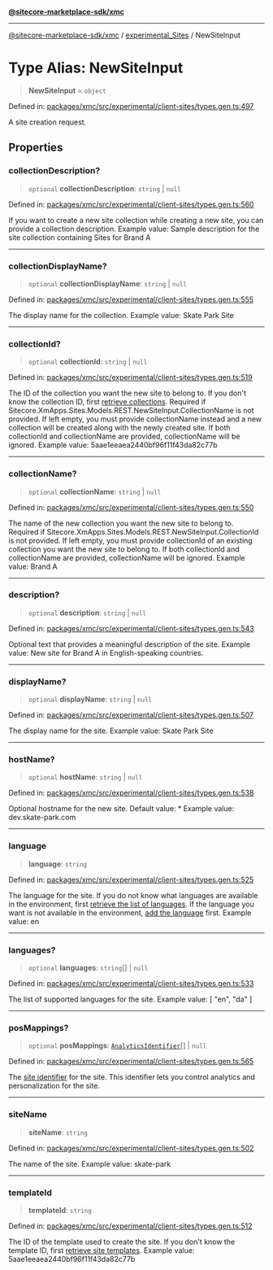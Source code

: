 [**@sitecore-marketplace-sdk/xmc**](../../../../README.md)

***

[@sitecore-marketplace-sdk/xmc](../../../../README.md) / [experimental\_Sites](../README.md) / NewSiteInput

# Type Alias: NewSiteInput

> **NewSiteInput** = `object`

Defined in: [packages/xmc/src/experimental/client-sites/types.gen.ts:497](https://github.com/Sitecore/marketplace-sdk/blob/main/packages/xmc/src/experimental/client-sites/types.gen.ts#L497)

A site creation request.

## Properties

### collectionDescription?

> `optional` **collectionDescription**: `string` \| `null`

Defined in: [packages/xmc/src/experimental/client-sites/types.gen.ts:560](https://github.com/Sitecore/marketplace-sdk/blob/main/packages/xmc/src/experimental/client-sites/types.gen.ts#L560)

If you want to create a new site collection while creating a new site, you can provide a collection description.
Example value: Sample description for the site collection containing Sites for Brand A

***

### collectionDisplayName?

> `optional` **collectionDisplayName**: `string` \| `null`

Defined in: [packages/xmc/src/experimental/client-sites/types.gen.ts:555](https://github.com/Sitecore/marketplace-sdk/blob/main/packages/xmc/src/experimental/client-sites/types.gen.ts#L555)

The display name for the collection.
Example value: Skate Park Site

***

### collectionId?

> `optional` **collectionId**: `string` \| `null`

Defined in: [packages/xmc/src/experimental/client-sites/types.gen.ts:519](https://github.com/Sitecore/marketplace-sdk/blob/main/packages/xmc/src/experimental/client-sites/types.gen.ts#L519)

The ID of the collection you want the new site to belong to. If you don't know the collection ID, first [retrieve collections](#tag/Collections/operation/Get).
Required if Sitecore.XmApps.Sites.Models.REST.NewSiteInput.CollectionName is not provided. If left empty, you must provide collectionName instead and a new collection will be created along with the newly created site.
If both collectionId and collectionName are provided, collectionName will be ignored.
Example value: 5aae1eeaea2440bf96f11f43da82c77b

***

### collectionName?

> `optional` **collectionName**: `string` \| `null`

Defined in: [packages/xmc/src/experimental/client-sites/types.gen.ts:550](https://github.com/Sitecore/marketplace-sdk/blob/main/packages/xmc/src/experimental/client-sites/types.gen.ts#L550)

The name of the new collection you want the new site to belong to.
Required if Sitecore.XmApps.Sites.Models.REST.NewSiteInput.CollectionId is not provided. If left empty, you must provide collectionId of an existing collection you want the new site to belong to.
If both collectionId and collectionName are provided, collectionName will be ignored.
Example value: Brand A

***

### description?

> `optional` **description**: `string` \| `null`

Defined in: [packages/xmc/src/experimental/client-sites/types.gen.ts:543](https://github.com/Sitecore/marketplace-sdk/blob/main/packages/xmc/src/experimental/client-sites/types.gen.ts#L543)

Optional text that provides a meaningful description of the site.
Example value: New site for Brand A in English-speaking countries.

***

### displayName?

> `optional` **displayName**: `string` \| `null`

Defined in: [packages/xmc/src/experimental/client-sites/types.gen.ts:507](https://github.com/Sitecore/marketplace-sdk/blob/main/packages/xmc/src/experimental/client-sites/types.gen.ts#L507)

The display name for the site.
Example value: Skate Park Site

***

### hostName?

> `optional` **hostName**: `string` \| `null`

Defined in: [packages/xmc/src/experimental/client-sites/types.gen.ts:538](https://github.com/Sitecore/marketplace-sdk/blob/main/packages/xmc/src/experimental/client-sites/types.gen.ts#L538)

Optional hostname for the new site. Default value: *
Example value: dev.skate-park.com

***

### language

> **language**: `string`

Defined in: [packages/xmc/src/experimental/client-sites/types.gen.ts:525](https://github.com/Sitecore/marketplace-sdk/blob/main/packages/xmc/src/experimental/client-sites/types.gen.ts#L525)

The language for the site. If you do not know what languages are available in the environment, first [retrieve the list of languages](#tag/Languages/operation/Get).
If the language you want is not available in the environment, [add the language](#tag/Languages/operation/Create) first.
Example value: en

***

### languages?

> `optional` **languages**: `string`[] \| `null`

Defined in: [packages/xmc/src/experimental/client-sites/types.gen.ts:533](https://github.com/Sitecore/marketplace-sdk/blob/main/packages/xmc/src/experimental/client-sites/types.gen.ts#L533)

The list of supported languages for the site.
Example value: [
"en",
"da"
]

***

### posMappings?

> `optional` **posMappings**: [`AnalyticsIdentifier`](AnalyticsIdentifier.md)[] \| `null`

Defined in: [packages/xmc/src/experimental/client-sites/types.gen.ts:565](https://github.com/Sitecore/marketplace-sdk/blob/main/packages/xmc/src/experimental/client-sites/types.gen.ts#L565)

The [site identifier](https://doc.sitecore.com/xmc/en/users/xm-cloud/manage-personalization-and-analytics-for-sites.html) for the site.
This identifier lets you control analytics and personalization for the site.

***

### siteName

> **siteName**: `string`

Defined in: [packages/xmc/src/experimental/client-sites/types.gen.ts:502](https://github.com/Sitecore/marketplace-sdk/blob/main/packages/xmc/src/experimental/client-sites/types.gen.ts#L502)

The name of the site.
Example value: skate-park

***

### templateId

> **templateId**: `string`

Defined in: [packages/xmc/src/experimental/client-sites/types.gen.ts:512](https://github.com/Sitecore/marketplace-sdk/blob/main/packages/xmc/src/experimental/client-sites/types.gen.ts#L512)

The ID of the template used to create the site. If you don't know the template ID, first [retrieve site templates](#tag/Sites/operation/GetTemplates).
Example value: 5aae1eeaea2440bf96f11f43da82c77b

